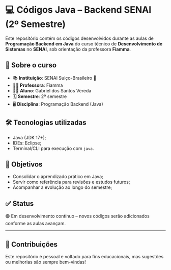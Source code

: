 # 💻 Códigos Java – Backend SENAI (2º Semestre)

Este repositório contém os códigos desenvolvidos durante as aulas de **Programação Backend em Java** do curso técnico de **Desenvolvimento de Sistemas** no **SENAI**, sob orientação da professora **Fiamma**.

## 🧾 Sobre o curso

- 📚 **Instituição**: SENAI  Suiço-Brasileiro 🔴
- 👩‍🏫 **Professora**: Fiamma
- 🧑‍🎓 **Aluno**: Gabriel dos Santos Vereda
- 🗓️ **Semestre**: 2º semestre
- 🖥️ **Disciplina**: Programação Backend (Java)

## 🛠️ Tecnologias utilizadas

- Java (JDK 17+);
- IDEs: Eclipse; 
- Terminal/CLI para execução com `java`.

## 📌 Objetivos

- Consolidar o aprendizado prático em Java;
- Servir como referência para revisões e estudos futuros;
- Acompanhar a evolução ao longo do semestre;

## ✅ Status

🟢 Em desenvolvimento contínuo – novos códigos serão adicionados conforme as aulas avançam.

---
## 🤝 Contribuições

Este repositório é pessoal e voltado para fins educacionais, mas sugestões ou melhorias são sempre bem-vindas!
